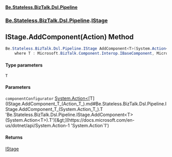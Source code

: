 #### [Be.Stateless.BizTalk.Dsl.Pipeline](README.md 'README')
### [Be.Stateless.BizTalk.Dsl.Pipeline](Be.Stateless.BizTalk.Dsl.Pipeline.md 'Be.Stateless.BizTalk.Dsl.Pipeline').[IStage](IStage.md 'Be.Stateless.BizTalk.Dsl.Pipeline.IStage')

## IStage.AddComponent<T>(Action<T>) Method

```csharp
Be.Stateless.BizTalk.Dsl.Pipeline.IStage AddComponent<T>(System.Action<T> componentConfigurator)
    where T : Microsoft.BizTalk.Component.Interop.IBaseComponent, Microsoft.BizTalk.Component.Interop.IComponentUI, Microsoft.BizTalk.Component.Interop.IPersistPropertyBag, new();
```
#### Type parameters

<a name='Be.Stateless.BizTalk.Dsl.Pipeline.IStage.AddComponent_T_(System.Action_T_).T'></a>

`T`
#### Parameters

<a name='Be.Stateless.BizTalk.Dsl.Pipeline.IStage.AddComponent_T_(System.Action_T_).componentConfigurator'></a>

`componentConfigurator` [System.Action&lt;](https://docs.microsoft.com/en-us/dotnet/api/System.Action-1 'System.Action`1')[T](IStage.AddComponent_T_(Action_T_).md#Be.Stateless.BizTalk.Dsl.Pipeline.IStage.AddComponent_T_(System.Action_T_).T 'Be.Stateless.BizTalk.Dsl.Pipeline.IStage.AddComponent<T>(System.Action<T>).T')[&gt;](https://docs.microsoft.com/en-us/dotnet/api/System.Action-1 'System.Action`1')

#### Returns
[IStage](IStage.md 'Be.Stateless.BizTalk.Dsl.Pipeline.IStage')